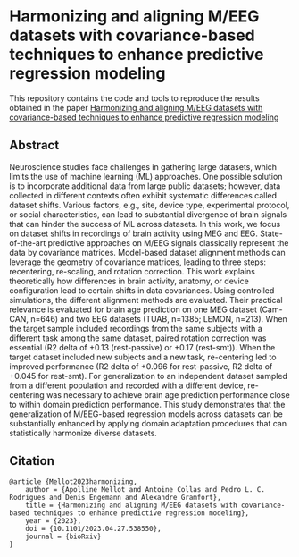 # Harmonizing and aligning M/EEG datasets with covariance-based techniques to enhance predictive regression modeling

This repository contains the code and tools to reproduce the results obtained in the paper [Harmonizing and aligning M/EEG datasets with covariance-based techniques to enhance predictive regression modeling](https://doi.org/10.1101/2023.04.27.538550)

## Abstract

Neuroscience studies face challenges in gathering large datasets, which limits the use of machine learning (ML) approaches. One possible solution is to incorporate additional data from large public datasets; however, data collected in different contexts often exhibit systematic differences called dataset shifts. Various factors, e.g., site, device type, experimental protocol, or social characteristics, can lead to substantial divergence of brain signals that can hinder the success of ML across datasets. In this work, we focus on dataset shifts in recordings of brain activity using MEG and EEG. State-of-the-art predictive approaches on M/EEG signals classically represent the data by covariance matrices. Model-based dataset alignment methods can leverage the geometry of covariance matrices, leading to three steps: recentering, re-scaling, and rotation correction. This work explains theoretically how differences in brain activity, anatomy, or device configuration lead to certain shifts in data covariances. Using controlled simulations, the different alignment methods are evaluated. Their practical relevance is evaluated for brain age prediction on one MEG dataset (Cam-CAN, n=646) and two EEG datasets (TUAB, n=1385; LEMON, n=213). When the target sample included recordings from the same subjects with a different task among the same dataset, paired rotation correction was essential (R2 delta of +0.13 (rest-passive) or +0.17 (rest-smt)). When the target dataset included new subjects and a new task, re-centering led to improved performance (R2 delta of +0.096 for rest-passive, R2 delta of +0.045 for rest-smt). For generalization to an independent dataset sampled from a different population and recorded with a different device, re-centering was necessary to achieve brain age prediction performance close to within domain prediction performance. This study demonstrates that the generalization of M/EEG-based regression models across datasets can be substantially enhanced by applying domain adaptation procedures that can statistically harmonize diverse datasets.

## Citation

```
@article {Mellot2023harmonizing,
	author = {Apolline Mellot and Antoine Collas and Pedro L. C. Rodrigues and Denis Engemann and Alexandre Gramfort},
	title = {Harmonizing and aligning M/EEG datasets with covariance-based techniques to enhance predictive regression modeling},
	year = {2023},
	doi = {10.1101/2023.04.27.538550},
	journal = {bioRxiv}
}
```
